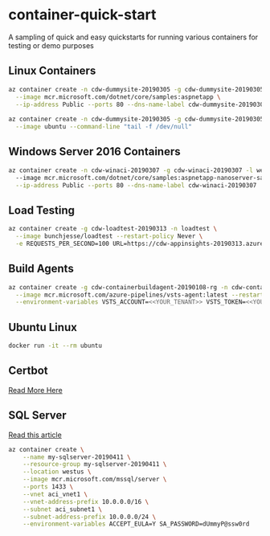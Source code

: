 # container-quick-start
A sampling of quick and easy quickstarts for running various containers for testing or demo purposes

## Linux Containers
```bash
az container create -n cdw-dummysite-20190305 -g cdw-dummysite-20190305 -l westus2 \
  --image mcr.microsoft.com/dotnet/core/samples:aspnetapp \
  --ip-address Public --ports 80 --dns-name-label cdw-dummysite-20190305
  
az container create -n cdw-dummysite-20190305 -g cdw-dummysite-20190305 -l westus2 \
  --image ubuntu --command-line "tail -f /dev/null"
```

## Windows Server 2016 Containers
```bash
az container create -n cdw-winaci-20190307 -g cdw-winaci-20190307 -l westus2 --os-type Windows \ 
  --image mcr.microsoft.com/dotnet/core/samples:aspnetapp-nanoserver-sac2016 \
  --ip-address Public --ports 80 --dns-name-label cdw-winaci-20190307
```

## Load Testing
```bash
az container create -g cdw-loadtest-20190313 -n loadtest \
  --image bunchjesse/loadtest --restart-policy Never \
  -e REQUESTS_PER_SECOND=100 URL=https://cdw-appinsights-20190313.azurewebsites.net DURATION=60
```

## Build Agents
```bash
az container create -g cdw-containerbuildagent-20190108-rg -n cdw-containerbuildagent-20190108 \
  --image mcr.microsoft.com/azure-pipelines/vsts-agent:latest --restart-policy OnFailure \
  --environment-variables VSTS_ACCOUNT=<<YOUR_TENANT>> VSTS_TOKEN=<<YOUR_TOKEN>>
```

## Ubuntu Linux
```bash
docker run -it --rm ubuntu
```

## Certbot
[Read More Here](https://github.com/cwiederspan/letsencrypt-utils)

## SQL Server

[Read this article](http://tattoocoder.com/open-source-tools-for-sql-server-on-linux-2/)

```bash
az container create \
    --name my-sqlserver-20190411 \
    --resource-group my-sqlserver-20190411 \
    --location westus \
    --image mcr.microsoft.com/mssql/server \
    --ports 1433 \
    --vnet aci_vnet1 \
    --vnet-address-prefix 10.0.0.0/16 \
    --subnet aci_subnet1 \
    --subnet-address-prefix 10.0.0.0/24 \
    --environment-variables ACCEPT_EULA=Y SA_PASSWORD=dUmmyP@ssw0rd
```
